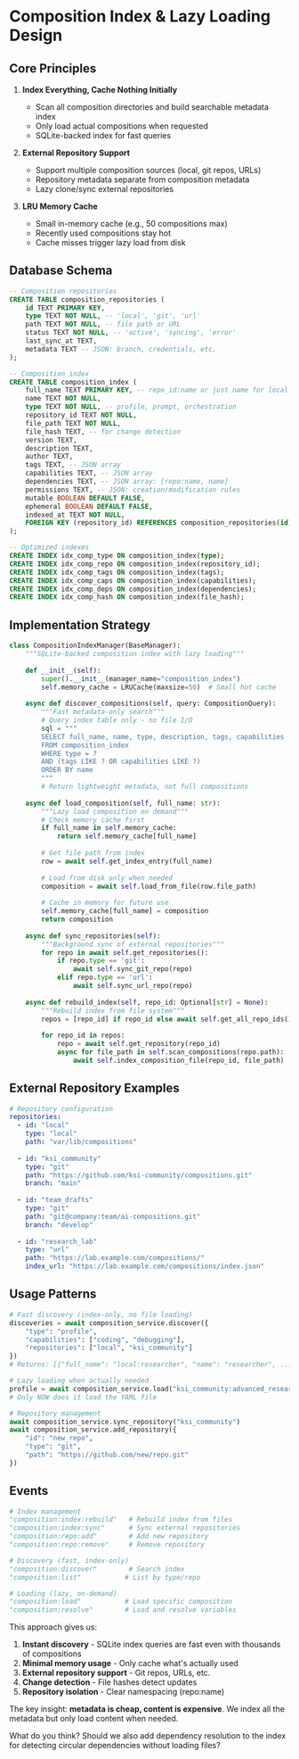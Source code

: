 # Composition Index & Lazy Loading Design

## Core Principles

1. **Index Everything, Cache Nothing Initially**
   - Scan all composition directories and build searchable metadata index
   - Only load actual compositions when requested
   - SQLite-backed index for fast queries

2. **External Repository Support**
   - Support multiple composition sources (local, git repos, URLs)
   - Repository metadata separate from composition metadata
   - Lazy clone/sync external repositories

3. **LRU Memory Cache**
   - Small in-memory cache (e.g., 50 compositions max)
   - Recently used compositions stay hot
   - Cache misses trigger lazy load from disk

## Database Schema

```sql
-- Composition repositories
CREATE TABLE composition_repositories (
    id TEXT PRIMARY KEY,
    type TEXT NOT NULL, -- 'local', 'git', 'url'
    path TEXT NOT NULL, -- file path or URL
    status TEXT NOT NULL, -- 'active', 'syncing', 'error'
    last_sync_at TEXT,
    metadata TEXT -- JSON: branch, credentials, etc.
);

-- Composition index
CREATE TABLE composition_index (
    full_name TEXT PRIMARY KEY, -- repo_id:name or just name for local
    name TEXT NOT NULL,
    type TEXT NOT NULL, -- profile, prompt, orchestration
    repository_id TEXT NOT NULL,
    file_path TEXT NOT NULL,
    file_hash TEXT, -- for change detection
    version TEXT,
    description TEXT,
    author TEXT,
    tags TEXT, -- JSON array
    capabilities TEXT, -- JSON array
    dependencies TEXT, -- JSON array: [repo:name, name]
    permissions TEXT, -- JSON: creation/modification rules
    mutable BOOLEAN DEFAULT FALSE,
    ephemeral BOOLEAN DEFAULT FALSE,
    indexed_at TEXT NOT NULL,
    FOREIGN KEY (repository_id) REFERENCES composition_repositories(id)
);

-- Optimized indexes
CREATE INDEX idx_comp_type ON composition_index(type);
CREATE INDEX idx_comp_repo ON composition_index(repository_id);
CREATE INDEX idx_comp_tags ON composition_index(tags);
CREATE INDEX idx_comp_caps ON composition_index(capabilities);
CREATE INDEX idx_comp_deps ON composition_index(dependencies);
CREATE INDEX idx_comp_hash ON composition_index(file_hash);
```

## Implementation Strategy

```python
class CompositionIndexManager(BaseManager):
    """SQLite-backed composition index with lazy loading"""
    
    def __init__(self):
        super().__init__(manager_name="composition_index")
        self.memory_cache = LRUCache(maxsize=50)  # Small hot cache
        
    async def discover_compositions(self, query: CompositionQuery):
        """Fast metadata-only search"""
        # Query index table only - no file I/O
        sql = """
        SELECT full_name, name, type, description, tags, capabilities
        FROM composition_index 
        WHERE type = ? 
        AND (tags LIKE ? OR capabilities LIKE ?)
        ORDER BY name
        """
        # Return lightweight metadata, not full compositions
        
    async def load_composition(self, full_name: str):
        """Lazy load composition on demand"""
        # Check memory cache first
        if full_name in self.memory_cache:
            return self.memory_cache[full_name]
            
        # Get file path from index
        row = await self.get_index_entry(full_name)
        
        # Load from disk only when needed
        composition = await self.load_from_file(row.file_path)
        
        # Cache in memory for future use
        self.memory_cache[full_name] = composition
        return composition
        
    async def sync_repositories(self):
        """Background sync of external repositories"""
        for repo in await self.get_repositories():
            if repo.type == 'git':
                await self.sync_git_repo(repo)
            elif repo.type == 'url':
                await self.sync_url_repo(repo)
                
    async def rebuild_index(self, repo_id: Optional[str] = None):
        """Rebuild index from file system"""
        repos = [repo_id] if repo_id else await self.get_all_repo_ids()
        
        for repo_id in repos:
            repo = await self.get_repository(repo_id)
            async for file_path in self.scan_compositions(repo.path):
                await self.index_composition_file(repo_id, file_path)
```

## External Repository Examples

```yaml
# Repository configuration
repositories:
  - id: "local"
    type: "local" 
    path: "var/lib/compositions"
    
  - id: "ksi_community"
    type: "git"
    path: "https://github.com/ksi-community/compositions.git"
    branch: "main"
    
  - id: "team_drafts"
    type: "git"
    path: "git@company:team/ai-compositions.git"
    branch: "develop"
    
  - id: "research_lab"
    type: "url"
    path: "https://lab.example.com/compositions/"
    index_url: "https://lab.example.com/compositions/index.json"
```

## Usage Patterns

```python
# Fast discovery (index-only, no file loading)
discoveries = await composition_service.discover({
    "type": "profile",
    "capabilities": ["coding", "debugging"],
    "repositories": ["local", "ksi_community"]
})
# Returns: [{"full_name": "local:researcher", "name": "researcher", ...}]

# Lazy loading when actually needed
profile = await composition_service.load("ksi_community:advanced_researcher")
# Only NOW does it load the YAML file

# Repository management
await composition_service.sync_repository("ksi_community")
await composition_service.add_repository({
    "id": "new_repo",
    "type": "git", 
    "path": "https://github.com/new/repo.git"
})
```

## Events

```python
# Index management
"composition:index:rebuild"   # Rebuild index from files
"composition:index:sync"      # Sync external repositories
"composition:repo:add"        # Add new repository
"composition:repo:remove"     # Remove repository

# Discovery (fast, index-only)
"composition:discover"        # Search index
"composition:list"           # List by type/repo

# Loading (lazy, on-demand)
"composition:load"           # Load specific composition
"composition:resolve"        # Load and resolve variables
```

This approach gives us:

1. **Instant discovery** - SQLite index queries are fast even with thousands of compositions
2. **Minimal memory usage** - Only cache what's actually used
3. **External repository support** - Git repos, URLs, etc.
4. **Change detection** - File hashes detect updates
5. **Repository isolation** - Clear namespacing (repo:name)

The key insight: **metadata is cheap, content is expensive**. We index all the metadata but only load content when needed.

What do you think? Should we also add dependency resolution to the index for detecting circular dependencies without loading files?